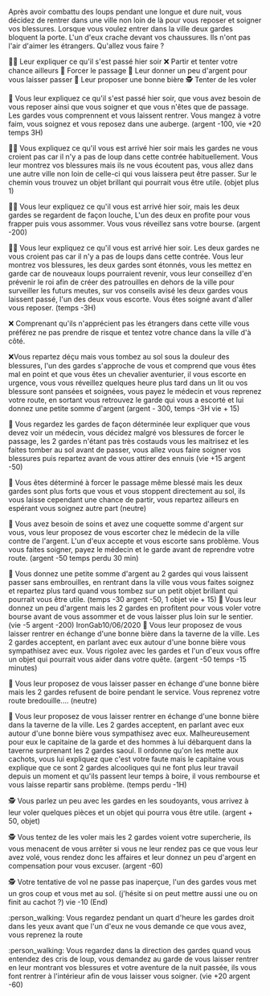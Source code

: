 Après avoir combattu des loups pendant une longue et dure nuit, vous décidez de rentrer dans une ville non loin de là pour vous reposer et soigner vos blessures. Lorsque vous voulez entrer dans la ville deux gardes bloquent la porte. L'un d'eux crache devant vos chaussures. Ils n'ont pas l'air d'aimer les étrangers. Qu'allez vous faire ?

🤷‍♂️ Leur expliquer ce qu'il s'est passé hier soir
❌ Partir et tenter votre chance ailleurs
💪 Forcer le passage
💸 Leur donner un peu d'argent pour vous laisser passer
🍺 Leur proposer une bonne bière
🕵️ Tenter de les voler

🤷 Vous leur expliquez ce qu'il s'est passé hier soir, que vous avez besoin de vous reposer ainsi que vous soigner et que vous n'êtes que de passage. Les gardes vous comprennent et vous laissent rentrer. Vous mangez à votre faim, vous soignez et vous reposez dans une auberge. (argent -100, vie +20 temps 3H)

🤷‍♂️ Vous expliquez ce qu'il vous est arrivé hier soir mais les gardes ne vous croient pas car il n'y a pas de loup dans cette contrée habituellement. Vous leur montrez vos blessures mais ils ne vous écoutent pas, vous allez dans une autre ville non loin de celle-ci qui vous laissera peut être passer. Sur le chemin vous trouvez un objet brillant qui pourrait vous être utile. (objet plus 1)

🤷‍♂️ Vous leur expliquez ce qu'il vous est arrivé hier soir, mais les deux gardes se regardent de façon louche, L'un des deux en profite pour vous frapper puis vous assommer. Vous vous réveillez sans votre bourse. (argent -200)

🤷‍♂️ Vous leur expliquez ce qu'il vous est arrivé hier soir. Les deux gardes ne vous croient pas car il n'y a pas de loups dans cette contrée. Vous leur montrez vos blessures, les deux gardes sont étonnés, vous les mettez en garde car de nouveaux loups pourraient revenir, vous leur conseillez d'en prévenir le roi afin de créer des patrouilles en dehors de la ville pour surveiller les futurs meutes, sur vos conseils avisé les deux gardes vous laissent passé, l'un des deux vous escorte. Vous êtes soigné avant d'aller vous reposer. (temps -3H)

❌ Comprenant qu'ils n'apprécient pas les étrangers dans cette ville vous préférez ne pas prendre de risque et tentez votre chance dans la ville d'à côté.

❌Vous repartez déçu mais vous tombez au sol sous la douleur des blessures, l'un des gardes s'approche de vous et comprend que vous êtes mal en point et que vous êtes un chevalier aventurier, il vous escorte en urgence, vous vous réveillez quelques heure plus tard dans un lit ou vos blessure sont pansées et soignées, vous payez le médecin et vous reprenez votre route, en sortant vous retrouvez le garde qui vous a escorté et lui donnez une petite somme d'argent (argent - 300, temps -3H vie + 15)

💪 Vous regardez les gardes de façon déterminée leur expliquer que vous devez voir un médecin, vous décidez malgré vos blessures de forcer le passage, les 2 gardes n'étant pas très costauds vous les maitrisez et les faites tomber au sol avant de passer, vous allez vous faire soigner vos blessures puis repartez avant de vous attirer des ennuis (vie +15 argent -50)

💪 Vous êtes déterminé à forcer le passage même blessé mais les deux gardes sont plus forts que vous et vous stoppent directement au sol, ils vous laisse cependant une chance de partir, vous repartez ailleurs en espérant vous soignez autre part (neutre)

💸 Vous avez besoin de soins et avez une coquette somme d'argent sur vous, vous leur proposez de vous escorter chez le médecin de la ville contre de l'argent. L'un d'eux accepte et vous escorte sans problème. Vous vous faites soigner, payez le médecin et le garde avant de reprendre votre route. (argent -50 temps perdu 30 min)

💸 Vous donnez une petite somme d'argent au 2 gardes qui vous laissent passer sans embrouilles, en rentrant dans la ville vous vous faites soignez et repartez plus tard quand vous tombez sur un petit objet brillant qui pourrait vous être utile. (temps -30 argent -50, 1 objet vie + 15)
💸 Vous leur donnez un peu d'argent mais les 2 gardes en profitent pour vous voler votre bourse avant de vous assommer et de vous laisser plus loin sur le sentier. (vie -5 argent -200)
IronGab10/06/2020
🍺 Vous leur proposez de vous laisser rentrer en échange d'une bonne bière dans la taverne de la ville. Les 2 gardes acceptent, en parlant avec eux autour d'une bonne bière vous sympathisez avec eux. Vous rigolez avec les gardes et l'un d'eux vous offre un objet qui pourrait vous aider dans votre quête. (argent -50 temps -15 minutes)

🍺 Vous leur proposez de vous laisser passer en échange d'une bonne bière mais les 2 gardes refusent de boire pendant le service. Vous reprenez votre route bredouille.... (neutre)

🍺 Vous leur proposez de vous laisser rentrer en échange d'une bonne bière dans la taverne de la ville. Les 2 gardes acceptent, en parlant avec eux autour d'une bonne bière vous sympathisez avec eux. Malheureusement pour eux le capitaine de la garde et des hommes à lui débarquent dans la taverne surprenant les 2 gardes saoul. Il ordonne qu'on les mette aux cachots, vous lui expliquez que c'est votre faute mais le capitaine vous explique que ce sont 2 gardes alcooliques qui ne font plus leur travail depuis un moment et qu'ils passent leur temps à boire, il vous rembourse et vous laisse repartir sans problème. (temps perdu -1H)

🕵️ Vous parlez un peu avec les gardes en les soudoyants, vous arrivez à leur voler quelques pièces et un objet qui pourra vous être utile. (argent + 50, objet)

🕵️ Vous tentez de les voler mais les 2 gardes voient votre supercherie, ils vous menacent de vous arrêter si vous ne leur rendez pas ce que vous leur avez volé, vous rendez donc les affaires et leur donnez un peu d'argent en compensation pour vous excuser. (argent -60)

🕵️ Votre tentative de vol ne passe pas inaperçue, l'un des gardes vous met un gros coup et vous met au sol. (j'hésite si on peut mettre aussi une ou on finit au cachot ?) vie -10
(End)

:person_walking: Vous regardez pendant un quart d'heure les gardes droit dans les yeux avant que l'un d'eux ne vous demande ce que vous avez, vous reprenez la route

:person_walking: Vous regardez dans la direction des gardes quand vous entendez des cris de loup, vous demandez au garde de vous laisser rentrer en leur montrant vos blessures et votre aventure de la nuit passée, ils vous font rentrer à l'intérieur afin de vous laisser vous soigner. (vie +20 argent -60)
